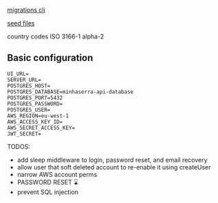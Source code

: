 [migrations cli](https://knexjs.org/guide/migrations.html#migration-cli)

[seed files](https://knexjs.org/guide/migrations.html#seed-files)

country codes ISO 3166-1 alpha-2

## Basic configuration

```
UI_URL=
SERVER_URL=
POSTGRES_HOST=
POSTGRES_DATABASE=minhaserra-api-database
POSTGRES_PORT=5432
POSTGRES_PASSWORD=
POSTGRES_USER=
AWS_REGION=eu-west-1
AWS_ACCESS_KEY_ID=
AWS_SECRET_ACCESS_KEY=
JWT_SECRET=
```

TODOS:

- add sleep middleware to login, password reset, and email recovery
- allow user that soft deleted account to re-enable it using createUser
- narrow AWS account perms
- PASSWORD RESET ⌛
- prevent SQL injection
